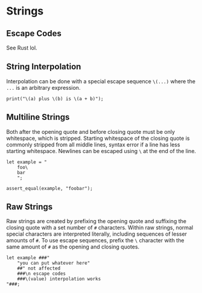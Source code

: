 # Strings

## Escape Codes

See Rust lol.

## String Interpolation

Interpolation can be done with a special escape sequence `\(...)` where the `...` is an arbitrary expression.

```sonance
print("\(a) plus \(b) is \(a + b)");
```

## Multiline Strings

Both after the opening quote and before closing quote must be only whitespace, which is stripped.
Starting whitespace of the closing quote is commonly stripped from all middle lines, syntax error if a line has less starting whitespace.
Newlines can be escaped using `\` at the end of the line.

```sonance
let example = "
    foo\
    bar
    ";

assert_equal(example, "foobar");
```

## Raw Strings

Raw strings are created by prefixing the opening quote and suffixing the closing quote with a set number of `#` characters.
Within raw strings, normal special characters are interpreted literally, including sequences of lesser amounts of `#`.
To use escape sequences, prefix the `\` character with the same amount of `#` as the opening and closing quotes.

```sonance
let example ###"
    "you can put whatever here"
    ##" not affected
    ###\n escape codes
    ###\(value) interpolation works
"###;
```
